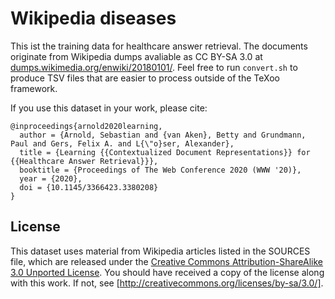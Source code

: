 # Wikipedia diseases

This ist the training data for healthcare answer retrieval. The documents originate from Wikipedia dumps avaliable as CC BY-SA 3.0 at [dumps.wikimedia.org/enwiki/20180101/](https://dumps.wikimedia.org/enwiki/). Feel free to run `convert.sh` to produce TSV files that are easier to process outside of the TeXoo framework.

If you use this dataset in your work, please cite:

```
@inproceedings{arnold2020learning,
  author = {Arnold, Sebastian and {van Aken}, Betty and Grundmann, Paul and Gers, Felix A. and L{\"o}ser, Alexander},
  title = {Learning {{Contextualized Document Representations}} for {{Healthcare Answer Retrieval}}},
  booktitle = {Proceedings of The Web Conference 2020 (WWW '20)},
  year = {2020},
  doi = {10.1145/3366423.3380208}
}
```

## License

This dataset uses material from Wikipedia articles listed in the SOURCES file, which are released under the [Creative Commons Attribution-ShareAlike 3.0 Unported License](https://creativecommons.org/licenses/by-sa/3.0/). You should have received a copy of the license along with this work. If not, see [http://creativecommons.org/licenses/by-sa/3.0/].

